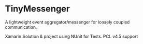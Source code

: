 # TinyMessenger
A lightweight event aggregator/messenger for loosely coupled communication.

Xamarin Solution & project using NUnit for Tests.
PCL v4.5 support
